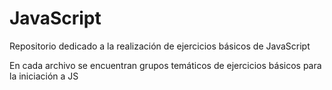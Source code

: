 # JavaScript

Repositorio dedicado a la realización de ejercicios básicos de JavaScript

En cada archivo se encuentran grupos temáticos de ejercicios básicos
para la iniciación a JS


